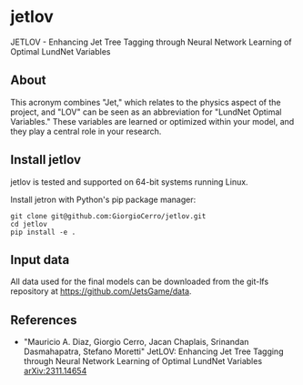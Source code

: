 # jetlov
JETLOV - Enhancing Jet Tree Tagging through Neural Network Learning of Optimal LundNet Variables

## About
This acronym combines "Jet," which relates to the physics aspect of the project, and "LOV" can be seen as an abbreviation for "LundNet Optimal Variables." These variables are learned or optimized within your model, and they play a central role in your research.

## Install jetlov
jetlov is tested and supported on 64-bit systems running Linux.

Install jetron with Python's pip package manager:

```
git clone git@github.com:GiorgioCerro/jetlov.git
cd jetlov
pip install -e .
```

## Input data

All data used for the final models can be downloaded from the git-lfs repository
at https://github.com/JetsGame/data.

## References

* "Mauricio A. Diaz, Giorgio Cerro, Jacan Chaplais, Srinandan Dasmahapatra, Stefano Moretti" JetLOV: Enhancing Jet Tree Tagging through Neural Network Learning of Optimal LundNet Variables
  [arXiv:2311.14654](https://arxiv.org/abs/2311.14654)
